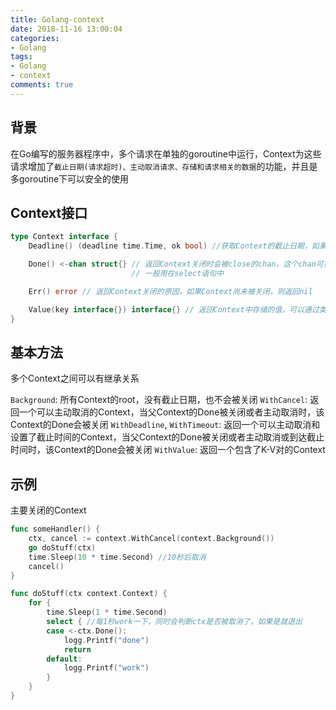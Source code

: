 ```yaml
---
title: Golang-context
date: 2018-11-16 13:00:04
categories:
- Golang
tags:
- Golang
- context
comments: true
---
```


## 背景

在Go编写的服务器程序中，多个请求在单独的goroutine中运行，Context为这些请求增加了`截止日期(请求超时)、主动取消请求、存储和请求相关的数据`的功能，并且是多goroutine下可以安全的使用

## Context接口

```Go
type Context interface {
    Deadline() (deadline time.Time, ok bool) //获取Context的截止日期，如果没有设置截止日期，则ok==false

    Done() <-chan struct{} // 返回Context关闭时会被close的chan，这个chan可在多个goroutine上进行广播，在截止日期到达、主动关闭时Context会被关闭
                           // 一般用在select语句中

    Err() error // 返回Context关闭的原因，如果Context尚未被关闭，则返回nil

    Value(key interface{}) interface{} // 返回Context中存储的值，可以通过类型推断来获取值的具体类型
}
```

## 基本方法

多个Context之间可以有继承关系

`Background`: 所有Context的root，没有截止日期，也不会被关闭
`WithCancel`: 返回一个可以主动取消的Context，当父Context的Done被关闭或者主动取消时，该Context的Done会被关闭
`WithDeadline`, `WithTimeout`: 返回一个可以主动取消和设置了截止时间的Context，当父Context的Done被关闭或者主动取消或到达截止时间时，该Context的Done会被关闭
`WithValue`: 返回一个包含了K-V对的Context

## 示例

主要关闭的Context

```Go
func someHandler() {
    ctx, cancel := context.WithCancel(context.Background())
    go doStuff(ctx)
    time.Sleep(10 * time.Second) //10秒后取消
    cancel()
}

func doStuff(ctx context.Context) {
    for {
        time.Sleep(1 * time.Second)
        select { //每1秒work一下，同时会判断ctx是否被取消了，如果是就退出
        case <-ctx.Done():
            logg.Printf("done")
            return
        default:
            logg.Printf("work")
        }
    }
}

```